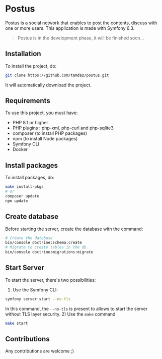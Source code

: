 # Postus

Postus is a social network that enables to post the contents, discuss with one or more users.
This application is made with Symfony 6.3.

> Postus is in the development phase, it will be finished soon...

## Installation
To install the project, do:
```bash
git clone https://github.com/tamdaz/postus.git
```
It will automatically download the project.

## Requirements
To use this project, you must have:
- PHP 8.1 or higher
- PHP plugins : php-xml, php-curl and php-sqlite3
- composer (to install PHP packages)
- npm (to install Node packages)
- Symfony CLI
- Docker

## Install packages
To install packages, do:
```bash
make install-pkgs
# or
composer update
npm update
```

## Create database
Before starting the server, create the database with the command:
```bash
# Create the database
bin/console doctrine:schema:create
# Migrate to create tables in the db
bin/console doctrine:migrations:migrate
```

## Start Server
To start the server, there's two possibilities:
1) Use the Symfony CLI:
```bash
symfony server:start --no-tls
```
In this command, the `--no-tls` is present to allows to start the server without TLS layer security.
2) Use the `make` command
```bash
make start
```
## Contributions
Any contributions are welcome ;)